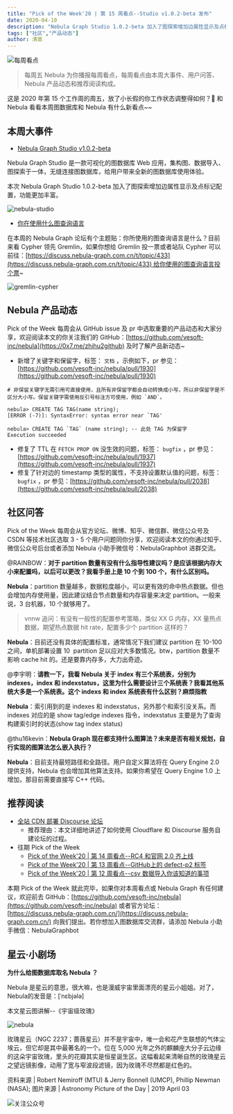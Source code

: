 ```yaml
---
title: "Pick of the Week'20 | 第 15 周看点--Studio v1.0.2-beta 发布"
date: 2020-04-10
description: "Nebula Graph Studio 1.0.2-beta 加入了图探索增加边属性显示及点标记配置，功能更丰富，此外，社区小伙伴对 partition 数量和使用的图查询语言有自己的小看法。"
tags: ["社区","产品动态"]
author: 清蒸
---
```


![每周看点](https://www-cdn.nebula-graph.com.cn/nebula-blog/PotW.png)

> 每周五 Nebula 为你播报每周看点，每周看点由本周大事件、用户问答、Nebula 产品动态和推荐阅读构成。

这是 2020 年第 15 个工作周的周五，放了小长假的你工作状态调整得如何？🌝 和 Nebula 看看本周图数据库和 Nebula 有什么新看点~~

## 本周大事件

- [Nebula Graph Studio v1.0.2-beta](https://github.com/vesoft-inc/nebula-web-docker)

Nebula Graph Studio 是一款可视化的图数据库 Web 应用，集构图、数据导入、图探索于一体，无缝连接图数据库，给用户带来全新的图数据库使用体验。

本次 Nebula Graph Studio 1.0.2-beta 加入了图探索增加边属性显示及点标记配置，功能更加丰富。

![nebula-studio](https://www-cdn.nebula-graph.com.cn/nebula-blog/PotW201501.png)

- [你在使用什么图查询语言](https://discuss.nebula-graph.com.cn/t/topic/433)

在本周的 Nebula Graph 论坛有个主题贴：你所使用的图查询语言是什么？目前来看 Cypher 领先 Gremlin，如果你想给 Gremlin 投一票或者站队 Cypher 可以前往：[https://discuss.nebula-graph.com.cn/t/topic/433](https://discuss.nebula-graph.com.cn/t/topic/433) 给你使用的图查询语言投个票~

![gremlin-cypher](https://www-cdn.nebula-graph.com.cn/nebula-blog/PotW201502.png)

## Nebula 产品动态

Pick of the Week 每周会从 GitHub issue 及 pr 中选取重要的产品动态和大家分享，欢迎阅读本文的你关注我们的 GitHub：[https://github.com/vesoft-inc/nebula](https://0x7.me/zhihu2github) 及时了解产品新动态~

- 新增了关键字和保留字，标签： `文档` ，示例如下，pr 参见：[https://github.com/vesoft-inc/nebula/pull/1930](https://github.com/vesoft-inc/nebula/pull/1930)

```
# 非保留关键字无需引用可直接使用，且所有非保留字都会自动转换成小写，所以非保留字是不区分大小写。保留关键字需使用反引号标注方可使用，例如 `AND`。

nebula> CREATE TAG TAG(name string);
[ERROR (-7)]: SyntaxError: syntax error near `TAG'

nebula> CREATE TAG `TAG` (name string); -- 此处 TAG 为保留字
Execution succeeded
```

- 修复了 TTL 在 `FETCH PROP ON` 没生效的问题，标签： `bugfix` ，pr 参见：[https://github.com/vesoft-inc/nebula/pull/1937](https://github.com/vesoft-inc/nebula/pull/1937)
- 修复了针对边的 timestamp 类型的属性，不支持设置默认值的问题，标签： `bugfix` ，pr 参见：[https://github.com/vesoft-inc/nebula/pull/2038](https://github.com/vesoft-inc/nebula/pull/2038)

## 社区问答

Pick of the Week 每周会从官方论坛、微博、知乎、微信群、微信公众号及 CSDN 等技术社区选取 3 - 5 个用户问题同你分享，欢迎阅读本文的你通过知乎、微信公众号后台或者添加 Nebula 小助手微信号：NebulaGraphbot 进群交流。

@RAINBOW：**对于 partition 数量有没有什么指导性建议吗？是应该根据内存大小来配置吗，以后可以更改？我看手册上是 10 个到 100 个，有什么区别吗。**

**Nebula**：partition 数量越多，数据粒度越小，可以更有效的命中热点数据。但也会增加内存使用量，因此建议结合节点数量和内存容量来决定 partition。一般来说，3 台机器，10 个就够用了。

> vnnw 追问：有没有一般性的配置参考策略，类似 XX G 内存，XX 量热点数据，期望热点数据 hit rate，配置多少个 partition 这样的？

**Nebula**：目前还没有具体的配置标准，通常情况下我们建议 partition 在 10-100 之间，单机部署设置 10  partition 足以应对大多数情况。btw，partition 数量不影响 cache hit 的。还是要靠内存多，大力出奇迹。<br />

@李宇明：**请教一下，我看 Nebula 关于 index 有三个系统表，分别为 indexes，index 和 indexstatus，这里为什么需要设计三个系统表？我看其他系统大多是一个系统表。这个 indexs 和 index 系统表有什么区别？麻烦指教**<br />

**Nebula**：索引用到的是 indexes 和 indexstatus，另外那个和索引没关系。而 indexes 对应的是 show tag/edge indexes 指令，indexstatus 主要是为了查询构建索引时的状态(show tag index status)<br />

@thu16kevin：**Nebula Graph 现在都支持什么图算法？未来是否有相关规划，自行实现的图算法怎么嵌入执行？**

**Nebula**：目前支持最短路径和全路径。用户自定义算法将在 Query Engine 2.0 提供支持，Nebula 也会增加其他算法支持。如果你希望在 Query Engine 1.0 上增加，那目前需要直接写 C++ 代码。

## 推荐阅读

- [全站 CDN 部署 Discourse 论坛](https://nebula-graph.io/cn/posts/self-host-discourse-forum-with-global-cdn/)
  - 推荐理由：本文详细地讲述了如何使用 Cloudflare 和 Discourse 服务自建论坛的过程。
- 往期 Pick of the Week
  - [Pick of the Week'20 | 第 14 周看点--RC4 和官网 2.0 齐上线](https://nebula-graph.io/cn/posts/nebula-graph-weekly-pickup-2020-04-03/)
  - [Pick of the Week'20 | 第 13 周看点--GitHub上的 defect-p2 标签](https://nebula-graph.io/cn/posts/nebula-graph-weekly-pickup-2020-03-27/)
  - [Pick of the Week'20 | 第 12 周看点--csv 数据导入你该知道的事项](https://nebula-graph.io/cn/posts/nebula-graph-weekly-pickup-2020-03-20/)

本期 Pick of the Week 就此完毕，如果你对本周看点或 Nebula Graph 有任何建议，欢迎前去 GitHub：[https://github.com/vesoft-inc/nebula](https://github.com/vesoft-inc/nebula) 或者官方论坛：[https://discuss.nebula-graph.com.cn/](https://discuss.nebula-graph.com.cn/) 向我们提出。若你想加入图数据库交流群，请添加 Nebula 小助手微信：NebulaGraphbot 

## 星云·小剧场

**为什么给图数据库取名 Nebula ？**

Nebula 是星云的意思，很大嘛，也是漫威宇宙里面漂亮的星云小姐姐。对了，Nebula的发音是：[ˈnɛbjələ]

本文星云图讲解--《宇宙级玫瑰》

![nebula](https://www-cdn.nebula-graph.com.cn/nebula-blog/PotW2015Nebula.png)


玫瑰星云（NGC 2237；蔷薇星云）并不是宇宙中，唯一会和花产生联想的气体尘埃云，但它却是其中最著名的一个。位在 5,000 光年之外的麒麟座大分子云边缘的这朵宇宙玫瑰，里头的花瓣其实是恒星诞生区。这幅看起来清晰自然的玫瑰星云之望远镜影像，动用了宽与窄波段滤镜，因为玫瑰不尽然都是红色的。

资料来源 | Robert Nemiroff (MTU) & Jerry Bonnell (UMCP), Phillip Newman (NASA);
图片来源 | Astronomy Picture of the Day | 2019 April 03


![关注公众号](https://www-cdn.nebula-graph.com.cn/nebula-blog/WeChatOffical.png)
